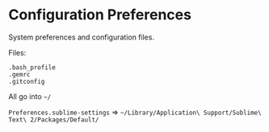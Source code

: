 # Configuration Preferences
System preferences and configuration files.

Files:
```
.bash_profile
.gemrc
.gitconfig
```
All go into `~/`

`Preferences.sublime-settings` => `~/Library/Application\ Support/Sublime\ Text\ 2/Packages/Default/`
